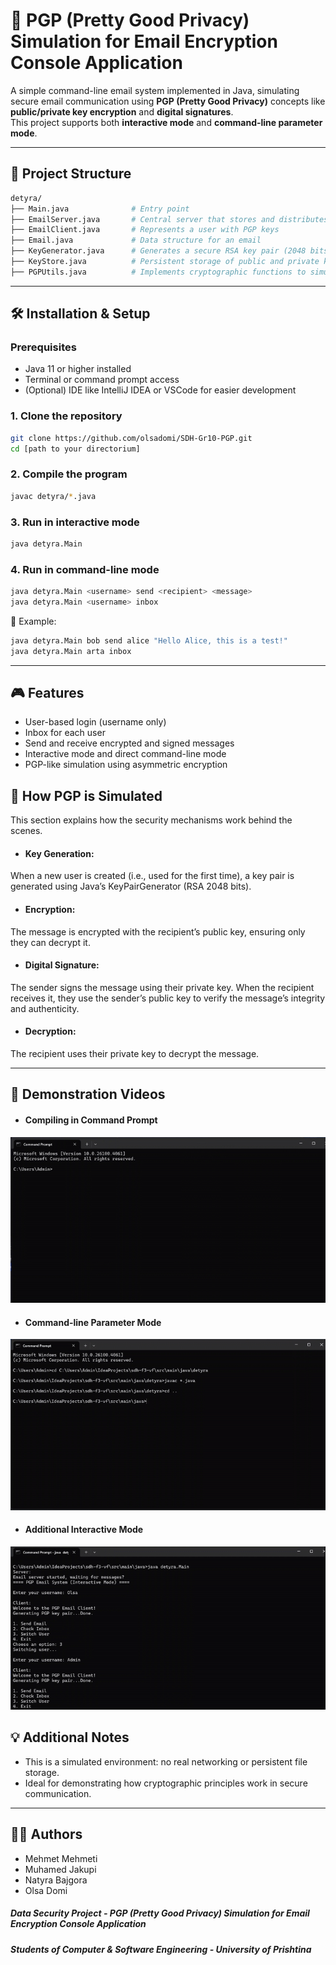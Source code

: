# 📧 PGP (Pretty Good Privacy) Simulation for Email Encryption Console Application

A simple command-line email system implemented in Java, simulating secure email communication using **PGP (Pretty Good Privacy)** concepts like **public/private key encryption** and **digital signatures**.  
This project supports both **interactive mode** and **command-line parameter mode**.

---

## 📁 Project Structure

```bash
detyra/
├── Main.java              # Entry point
├── EmailServer.java       # Central server that stores and distributes emails
├── EmailClient.java       # Represents a user with PGP keys
├── Email.java             # Data structure for an email
├── KeyGenerator.java      # Generates a secure RSA key pair (2048 bits).
├── KeyStore.java          # Persistent storage of public and private keys for all users.
├── PGPUtils.java          # Implements cryptographic functions to simulate PGP behavior.
```

---

## 🛠️ Installation & Setup

### Prerequisites

- Java 11 or higher installed
- Terminal or command prompt access
- (Optional) IDE like IntelliJ IDEA or VSCode for easier development

### 1. Clone the repository

```bash
git clone https://github.com/olsadomi/SDH-Gr10-PGP.git
cd [path to your directorium]
```
### 2. Compile the program
```bash
javac detyra/*.java
```

### 3. Run in interactive mode
```bash
java detyra.Main
```
### 4. Run in command-line mode
```bash
java detyra.Main <username> send <recipient> <message>
java detyra.Main <username> inbox
```

🔁 Example:
```bash
java detyra.Main bob send alice "Hello Alice, this is a test!"
java detyra.Main arta inbox
```
----------------------------------------------------------------------

## 🎮 Features
- User-based login (username only)
- Inbox for each user
- Send and receive encrypted and signed messages
- Interactive mode and direct command-line mode
- PGP-like simulation using asymmetric encryption


## 🔐 How PGP is Simulated
This section explains how the security mechanisms work behind the scenes.

- #### Key Generation:
When a new user is created (i.e., used for the first time), a key pair is generated using Java’s KeyPairGenerator (RSA 2048 bits).

- #### Encryption:
The message is encrypted with the recipient’s public key, ensuring only they can decrypt it.

- #### Digital Signature:
The sender signs the message using their private key. When the recipient receives it, they use the sender’s public key to verify the message’s integrity and authenticity.

- #### Decryption:
The recipient uses their private key to decrypt the message.

---------------------------------------------------------------------------

## 🎥 Demonstration Videos
- #### Compiling in Command Prompt
![Compiling in Command Prompt](src/main/java/visual/compileInCmd.gif)

- #### Command-line Parameter Mode
![Console Program with Parameters](src/main/java/visual/parameterModeDemonstration.gif)

- #### Additional Interactive Mode
![Additional Interactive Mode](src/main/java/visual/transparentModeDemonstration.gif)


## 💡 Additional Notes
- This is a simulated environment: no real networking or persistent file storage.
- Ideal for demonstrating how cryptographic principles work in secure communication.
-------------------------------------------------------------------------
## 👩‍💻 Authors
- Mehmet Mehmeti
- Muhamed Jakupi
- Natyra Bajgora
- Olsa Domi

##### Data Security Project - PGP (Pretty Good Privacy) Simulation for Email Encryption Console Application
##### Students of Computer & Software Engineering - University of Prishtina